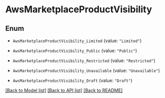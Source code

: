 # AwsMarketplaceProductVisibility

## Enum


* `AwsMarketplaceProductVisibility_Limited` (value: `"Limited"`)

* `AwsMarketplaceProductVisibility_Public` (value: `"Public"`)

* `AwsMarketplaceProductVisibility_Restricted` (value: `"Restricted"`)

* `AwsMarketplaceProductVisibility_Unavailable` (value: `"Unavailable"`)

* `AwsMarketplaceProductVisibility_Draft` (value: `"Draft"`)


[[Back to Model list]](../README.md#documentation-for-models) [[Back to API list]](../README.md#documentation-for-api-endpoints) [[Back to README]](../README.md)


